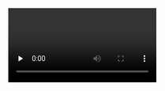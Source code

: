 <video id="video" controls="" preload="none">
    <source id="mp4" src="./videos/VID_20150123_164302.mp4" type="video/mp4">
</video>
